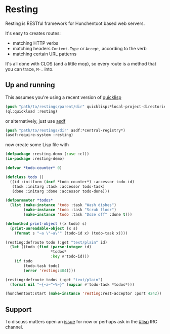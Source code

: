 Resting
=======

Resting is RESTful framework for Hunchentoot based web servers.

It's easy to creates routes:

* matching HTTP verbs
* matching headers `Content-Type` or `Accept`, according to the verb
* matching certain URL patterns

It's all done with CLOS (and a little mop), so every route is a method
that you can trace, `M-.` into.

Up and running
--------------

This assumes you're using a recent version of [quicklisp][quicklisp]

```lisp
(push "path/to/restings/parent/dir" quicklisp:*local-project-directories*)
(ql:quickload :resting)
```

or alternatively, just use [asdf][asdf]

```lisp
(push "path/to/restings/dir" asdf:*central-registry*)
(asdf:require-system :resting)
```

now create some Lisp file with

```lisp
(defpackage :resting-demo (:use :cl))
(in-package :resting-demo)

(defvar *todo-counter* 0)

(defclass todo ()
  ((id :initform (incf *todo-counter*) :accessor todo-id)
   (task :initarg :task :accessor todo-task)
   (done :initarg :done :accessor todo-done)))

(defparameter *todos* 
  (list (make-instance 'todo :task "Wash dishes")
        (make-instance 'todo :task "Scrub floor")
        (make-instance 'todo :task "Doze off" :done t)))

(defmethod print-object ((x todo) s)
  (print-unreadable-object (x s)
    (format s "~a \"~a\"" (todo-id x) (todo-task x))))

(resting:defroute todo (:get "text/plain" id)
  (let ((todo (find (parse-integer id)
                    *todos*
                    :key #'todo-id)))
    (if todo
        (todo-task todo)
        (error 'resting:404))))

(resting:defroute todos (:get "text/plain")
  (format nil "~{~a~^~%~}" (mapcar #'todo-task *todos*)))

(hunchentoot:start (make-instance 'resting:rest-acceptor :port 4242))
```

Support
-------

To discuss matters open an [issue][issues] for now or perhaps ask in
the [#lisp][sharp-lisp] IRC channel.


[quicklisp]: http://quicklisp.org
[asdf]: http://common-lisp.net/project/asdf/
[sharp-lisp]: irc://irc.freenode.net/#lisp
[issues]: https://github.com/capitaomorte/resting/issues
